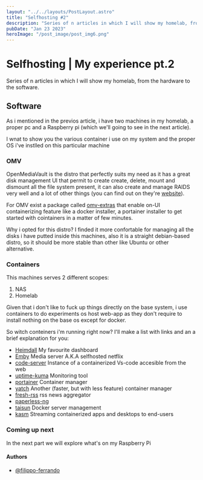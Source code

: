 ```yaml
---
layout: "../../layouts/PostLayout.astro"
title: "Selfhosting #2"
description: "Series of n articles in which I will show my homelab, from the hardware to the software."
pubDate: "Jan 23 2023"
heroImage: "/post_image/post_img6.png"
---
```

# Selfhosting | My experience pt.2

Series of n articles in which I will show my homelab, from the hardware to the software.

## Software
As i mentioned in the previos article, i have two machines in my homelab, a proper pc and a Raspberry pi (which we'll going to see in the next article).

I wnat to show you the various container i use on my system and the proper OS i've instlled on this particular machine

### OMV
OpenMediaVault is the distro that perfectly suits my need as it has a great disk management UI that permit to create create, delete, mount and dismount all the file system present, it can also create and manage RAIDS very well and a lot of other things (you can find out on they're [website](link)).

For OMV exist a package called [omv-extras](link) that enable on-UI containerizing feature like a docker installer, a portainer installer to get started with cointainers in a matter of few minutes.

Why i opted for this distro? I finded it more confortable for managing all the disks i have putted inside this machines, also it is a straight debian-based distro, so it should be more stable than other like Ubuntu or other alternative.

### Containers
This machines serves 2 different scopes:
1. NAS
2. Homelab

Given that i don't like to fuck up things directly on the base system, i use containers to do experiments os host web-app as they don't require to install nothing on the base os except for docker.

So witch conteiners i'm running right now? I'll make a list with links and an a brief explanation for you:
- [Heimdall](https://heimdall.site/) My favourite dashboard
- [Emby](https://emby.media/) Media server A.K.A selfhosted netflix
- [code-server](https://code.visualstudio.com/docs/remote/vscode-server) Instance of a containerized Vs-code accesible from the web
- [uptime-kuma](https://uptime.kuma.pet/) Monitoring tool
- [portainer](https://www.portainer.io/) Container manager
- [yatch](https://yacht.sh/) Another (faster, but with less feature) container manager 
- [fresh-rss](https://freshrss.org/) rss news aggregator
- [paperless-ng](https://github.com/jonaswinkler/paperless-ng)
- [taisun](https://www.taisun.io/) Docker server management
- [kasm](https://www.kasmweb.com/) Streaming containerized apps and desktops to end-users

### Coming up next

In the next part we will explore what's on my Raspberry Pi

#### Authors

- [@filippo-ferrando](https://www.github.com/filippo-ferrando)

